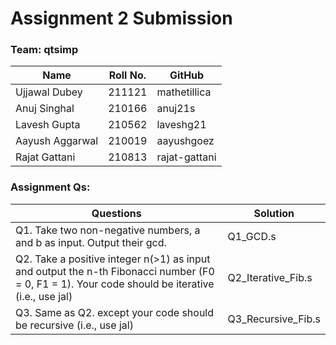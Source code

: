 # Assignment 2 Submission
### Team: qtsimp 
|Name|Roll No.|GitHub|  
|----|-----|-------|  
|Ujjawal Dubey|211121|mathetillica|
|Anuj Singhal|210166|anuj21s|
|Lavesh Gupta|210562|laveshg21|
|Aayush Aggarwal|210019|aayushgoez|
|Rajat Gattani |210813|rajat-gattani|

### Assignment Qs: 
|Questions| Solution |
|------------| -------| 
| Q1. Take two non-negative numbers, a and b as input. Output their gcd. | Q1_GCD.s | 
| Q2. Take a positive integer n(>1) as input and output the n-th Fibonacci number (F0 = 0, F1 = 1). Your code should be iterative (i.e., use jal) | Q2_Iterative_Fib.s | 
| Q3. Same as Q2. except your code should be recursive (i.e., use jal) | Q3_Recursive_Fib.s | 
